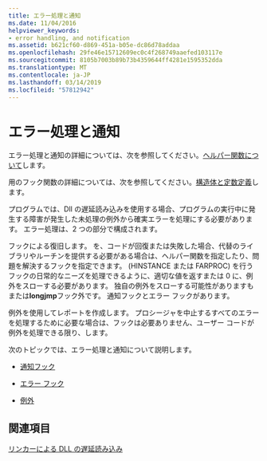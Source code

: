 ```yaml
---
title: エラー処理と通知
ms.date: 11/04/2016
helpviewer_keywords:
- error handling, and notification
ms.assetid: b621cf60-d869-451a-b05e-dc86d78addaa
ms.openlocfilehash: 29fe46e15712609ec0c4f268749aaefed103117e
ms.sourcegitcommit: 8105b7003b89b73b4359644ff4281e1595352dda
ms.translationtype: MT
ms.contentlocale: ja-JP
ms.lasthandoff: 03/14/2019
ms.locfileid: "57812942"
---
```

# <a name="error-handling-and-notification"></a>エラー処理と通知

エラー処理と通知の詳細については、次を参照してください。[ヘルパー関数について](understanding-the-helper-function.md)します。

用のフック関数の詳細については、次を参照してください。[構造体と定数定義](structure-and-constant-definitions.md)します。

プログラムでは、Dll の遅延読み込みを使用する場合、プログラムの実行中に発生する障害が発生した未処理の例外から確実エラーを処理にする必要があります。 エラー処理は、2 つの部分で構成されます。

フックによる復旧します。
を、コードが回復または失敗した場合、代替のライブラリやルーチンを提供する必要がある場合は、ヘルパー関数を指定したり、問題を解決するフックを指定できます。 (HINSTANCE または FARPROC) を行うフックの日常的なニーズを処理できるように、適切な値を返すまたは 0 に、例外をスローする必要があります。 独自の例外をスローする可能性がありますもまたは**longjmp**フック外です。 通知フックとエラー フックがあります。

例外を使用してレポートを作成します。
プロシージャを中止するすべてのエラーを処理するために必要な場合は、フックは必要ありません、ユーザー コードが例外を処理できる限り、します。

次のトピックでは、エラー処理と通知について説明します。

- [通知フック](notification-hooks.md)

- [エラー フック](failure-hooks.md)

- [例外](exceptions-c-cpp.md)

## <a name="see-also"></a>関連項目

[リンカーによる DLL の遅延読み込み](linker-support-for-delay-loaded-dlls.md)
